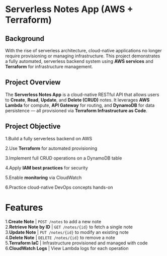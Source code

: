 # Serverless Notes App (AWS + Terraform)


## Background
With the rise of serverless architecture, cloud-native applications no longer require provisioning or managing infrastructure. This project demonstrates a fully automated, serverless backend system using **AWS services** and **Terraform** for infrastructure management.

## Project Overview
The **Serverless Notes App** is a cloud-native RESTful API that allows users to **Create**, **Read**, **Update**, and **Delete (CRUD)** notes. It leverages **AWS Lambda** for compute, **API Gateway** for routing, and **DynamoDB** for data persistence — all provisioned via **Terraform Infrastructure as Code**.

## Project Objective
1.Build a fully serverless backend on AWS

2.Use **Terraform** for automated provisioning

3.Implement full CRUD operations on a DynamoDB table

4.Apply **IAM best practices** for security

5.Enable **monitoring** via CloudWatch

6.Practice cloud-native DevOps concepts hands-on

# Features
1.**Create Note**            | `POST /notes` to add a new note                  
2.**Retrieve Note by ID**    | `GET /notes/{id}` to fetch a single note         
3.**Update Note**            | `PUT /notes/{id}` to modify an existing note     
4.**Delete Note**            | `DELETE /notes/{id}` to remove a note            
5.**Terraform IaC**          | Infrastructure provisioned and managed with code 
6.**CloudWatch Logs**        | View Lambda logs for each operation              
